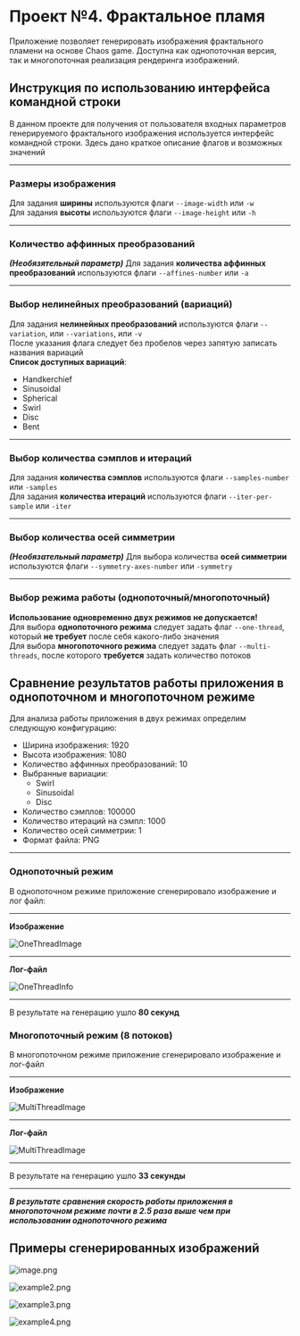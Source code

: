 # Проект №4. Фрактальное пламя

Приложение позволяет генерировать изображения фрактального пламени на основе Chaos game.
Доступна как однопоточная версия, так и многопоточная реализация рендеринга изображений.

## Инструкция по использованию интерфейса командной строки

В данном проекте для получения от пользователя входных параметров
генерируемого фрактального изображения используется интерфейс командной строки.
Здесь дано краткое описание флагов и возможных значений
***

### Размеры изображения

Для задания **ширины** используются флаги ``--image-width`` или ``-w`` \
Для задания **высоты** используются флаги ``--image-height`` или ``-h``
***

### Количество аффинных преобразований

***(Необязятельный параметр)***
Для задания **количества аффинных преобразований** используются флаги ``--affines-number`` или ``-a``
***

### Выбор нелинейных преобразований (вариаций)

Для задания **нелинейных преобразований** используются флаги ``--variation``, или ``--variations``, или ``-v``\
После указания флага следует без пробелов через запятую записать названия вариаций\
**Список доступных вариаций**:

* Handkerchief
* Sinusoidal
* Spherical
* Swirl
* Disc
* Bent

***

### Выбор количества сэмплов и итераций

Для задания **количества сэмплов** используются флаги ``--samples-number`` или ``-samples`` \
Для задания **количества итераций** используются флаги ``--iter-per-sample`` или ``-iter``
***

### Выбор количества осей симметрии
***(Необязательный параметр)***
Для выбора количества **осей симметрии** используются флаги ``--symmetry-axes-number`` или ``-symmetry``
***

### Выбор режима работы (однопоточный/многопоточный)
**Использование одновременно двух режимов не допускается!**\
Для выбора **однопоточного режима** следует задать флаг ``--one-thread``, который **не требует** после себя какого-либо
значения\
Для выбора **многопоточного режима** следует задать флаг ``--multi-threads``, после которого **требуется** задать количество
потоков

## Сравнение результатов работы приложения в однопоточном и многопоточном режиме

Для анализа работы приложения в двух режимах определим следующую конфигурацию:

* Ширина изображения: 1920
* Высота изображения: 1080
* Количество аффинных преобразований: 10
* Выбранные вариации:
    * Swirl
    * Sinusoidal
    * Disc
* Количество сэмплов: 100000
* Количество итераций на сэмпл: 1000
* Количество осей симметрии: 1
* Формат файла: PNG

***

### Однопоточный режим

В однопоточном режиме приложение сгенерировало изображение и лог файл:
***
**Изображение**

![OneThreadImage](src/main/resources/oneThreadImage.png)
***
**Лог-файл**

![OneThreadInfo](src/main/resources/oneThreadInfo.png)
***
В результате на генерацию ушло **80 секунд**

### Многопоточный режим (8 потоков)

В многопоточном режиме приложение сгенерировало изображение и лог-файл
***
**Изображение**

![MultiThreadImage](src/main/resources/multiThreadsImage.png)
***
**Лог-файл**

![MultiThreadImage](src/main/resources/multiThreadsInfo.png)
***
В результате на генерацию ушло **33 секунды**

***

***В результате сравнения скорость работы приложения в многопоточном режиме почти в 2.5 раза выше чем при использовании
однопоточного режима***

## Примеры сгенерированных изображений
![image.png](src/main/resources/example1.png)

![example2.png](src/main/resources/example2.png)

![example3.png](src/main/resources/example3.png)

![example4.png](src/main/resources/example4.png)
